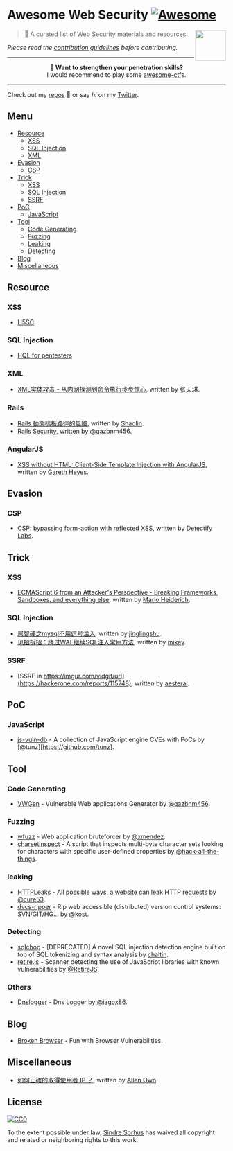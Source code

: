 # Awesome Web Security [![Awesome](https://cdn.rawgit.com/sindresorhus/awesome/d7305f38d29fed78fa85652e3a63e154dd8e8829/media/badge.svg)](https://github.com/sindresorhus/awesome)

[<img src="https://upload.wikimedia.org/wikipedia/commons/6/61/HTML5_logo_and_wordmark.svg" align="right" width="70">](https://www.w3.org/TR/html5/)

> 🐶 A curated list of Web Security materials and resources.

*Please read the [contribution guidelines](CONTRIBUTING.md) before contributing.*

---

<p align="center"><b>🌈 Want to strengthen your penetration skills?</b><br>I would recommend to play some <a href="https://github.com/apsdehal/awesome-ctf" target="_blank">awesome-ctf</a>s.</p>

---

Check out my [repos](https://github.com/qazbnm456) 🐾 or say *hi* on my [Twitter](https://twitter.com/qazbnm456).

## Menu

- [Resource](#resource)
    - [XSS](#resource-xss)
    - [SQL Injection](#resource-sql-injection)
    - [XML](#resource-xml)
- [Evasion](#evasion)
	- [CSP](#evasion-csp)
- [Trick](#trick)
    - [XSS](#trick-xss)
    - [SQL Injection](#trick-sql-injection)
    - [SSRF](#trick-ssrf)
- [PoC](#poc)
    - [JavaScript](#poc-javascript)
- [Tool](#tool)
    - [Code Generating](#tool-code-generating)
    - [Fuzzing](#tool-fuzzing)
    - [Leaking](#tool-leaking)
    - [Detecting](#tool-detecting)
- [Blog](#blog)
- [Miscellaneous](#miscellaneous)

## Resource

<a name="resource-xss"></a>
### XSS

* [H5SC](https://github.com/cure53/H5SC)

<a name="resource-sql-injection"></a>
### SQL Injection

* [HQL for pentesters](http://blog.h3xstream.com/2014/02/hql-for-pentesters.html)

<a name="resource-xml"></a>
### XML

* [XML实体攻击 - 从内网探测到命令执行步步惊心](http://www.freebuf.com/video/49961.html), written by 张天琪.

<a name="resource-rails"></a>
### Rails

* [Rails 動態樣板路徑的風險](http://devco.re/blog/2015/07/24/the-vulnerability-of-dynamic-render-paths-in-rails/), written by [Shaolin](http://devco.re/blog/author/shaolin/).
* [Rails Security](http://php.ph/wydrops/drops/Rails%20Security%20(%E4%B8%8A).pdf), written by [@qazbnm456](https://github.com/qazbnm456).

<a name="resource-angularjs"></a>
### AngularJS

* [XSS without HTML: Client-Side Template Injection with AngularJS](http://blog.portswigger.net/2016/01/xss-without-html-client-side-template.html), written by [Gareth Heyes](https://www.blogger.com/profile/10856178524811553475).

## Evasion

<a name="evasion-csp"></a>
### CSP

* [CSP: bypassing form-action with reflected XSS](https://labs.detectify.com/2016/04/04/csp-bypassing-form-action-with-reflected-xss/), written by [Detectify Labs](https://labs.detectify.com/).

## Trick

<a name="trick-xss"></a>
### XSS

* [ECMAScript 6 from an Attacker's Perspective - Breaking Frameworks, Sandboxes, and everything else](http://www.slideshare.net/x00mario/es6-en), written by [Mario Heiderich](http://www.slideshare.net/x00mario).

<a name="trick-sql-injection"></a>
### SQL Injection

* [屌智硬之mysql不用逗号注入](http://www.jinglingshu.org/?p=2220), written by [jinglingshu](http://www.jinglingshu.org/?p=2220).
* [见招拆招：绕过WAF继续SQL注入常用方法](http://www.freebuf.com/articles/web/36683.html), written by [mikey](http://www.freebuf.com/author/mikey).

<a name="trick-ssrf"></a>
### SSRF

* [SSRF in https://imgur.com/vidgif/url](https://hackerone.com/reports/115748), written by [aesteral](https://hackerone.com/aesteral).

## PoC

<a name="poc-javascript"></a>
### JavaScript

* [js-vuln-db](https://github.com/tunz/js-vuln-db) - A collection of JavaScript engine CVEs with PoCs by [@tunz][https://github.com/tunz].

## Tool

<a name="tool-code-generating"></a>
### Code Generating

* [VWGen](https://github.com/qazbnm456/VWGen) - Vulnerable Web applications Generator by [@qazbnm456](https://github.com/qazbnm456).

<a name="tool-fuzzing"></a>
### Fuzzing

* [wfuzz](https://github.com/xmendez/wfuzz) - Web application bruteforcer by [@xmendez](https://github.com/xmendez).
* [charsetinspect](https://github.com/hack-all-the-things/charsetinspect) - A script that inspects multi-byte character sets looking for characters with specific user-defined properties by [@hack-all-the-things](https://github.com/hack-all-the-things).

<a name="tool-leaking"></a>
### leaking

* [HTTPLeaks](https://github.com/cure53/HTTPLeaks) - All possible ways, a website can leak HTTP requests by [@cure53](https://github.com/cure53).
* [dvcs-ripper](https://github.com/kost/dvcs-ripper) - Rip web accessible (distributed) version control systems: SVN/GIT/HG... by [@kost](https://github.com/kost).

<a name="tool-detecting"></a>
### Detecting

* [sqlchop](https://github.com/chaitin/sqlchop/) - [DEPRECATED] A novel SQL injection detection engine built on top of SQL tokenizing and syntax analysis by [chaitin](http://chaitin.com).
* [retire.js](https://github.com/RetireJS/retire.js) - Scanner detecting the use of JavaScript libraries with known vulnerabilities by [@RetireJS](https://github.com/RetireJS).

<a name="tool-others"></a>
### Others

* [Dnslogger](https://wiki.skullsecurity.org/index.php?title=Dnslogger) - Dns Logger by [@iagox86](https://github.com/iagox86).

## Blog

* [Broken Browser](https://www.brokenbrowser.com/) - Fun with Browser Vulnerabilities.

## Miscellaneous

* [如何正確的取得使用者 IP ？](http://devco.re/blog/2014/06/19/client-ip-detection/), written by [Allen Own](http://devco.re/blog/author/allenown).

## License

[![CC0](http://mirrors.creativecommons.org/presskit/buttons/88x31/svg/cc-zero.svg)](https://creativecommons.org/publicdomain/zero/1.0/)

To the extent possible under law, [Sindre Sorhus](http://sindresorhus.com) has waived all copyright and related or neighboring rights to this work.